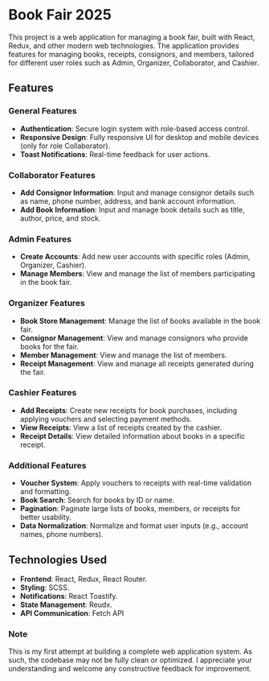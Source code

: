 # Book Fair 2025

This project is a web application for managing a book fair, built with React, Redux, and other modern web technologies. The application provides features for managing books, receipts, consignors, and members, tailored for different user roles such as Admin, Organizer, Collaborator, and Cashier.

## Features

### General Features
- **Authentication**: Secure login system with role-based access control.
- **Responsive Design**: Fully responsive UI for desktop and mobile devices (only for role Collaborator).
- **Toast Notifications**: Real-time feedback for user actions.

### Collaborator Features
- **Add Consignor Information**: Input and manage consignor details such as name, phone number, address, and bank account information.
- **Add Book Information**: Input and manage book details such as title, author, price, and stock.

### Admin Features
- **Create Accounts**: Add new user accounts with specific roles (Admin, Organizer, Cashier).
- **Manage Members**: View and manage the list of members participating in the book fair.

### Organizer Features
- **Book Store Management**: Manage the list of books available in the book fair.
- **Consignor Management**: View and manage consignors who provide books for the fair.
- **Member Management**: View and manage the list of members.
- **Receipt Management**: View and manage all receipts generated during the fair.

### Cashier Features
- **Add Receipts**: Create new receipts for book purchases, including applying vouchers and selecting payment methods.
- **View Receipts**: View a list of receipts created by the cashier.
- **Receipt Details**: View detailed information about books in a specific receipt.

### Additional Features
- **Voucher System**: Apply vouchers to receipts with real-time validation and formatting.
- **Book Search**: Search for books by ID or name.
- **Pagination**: Paginate large lists of books, members, or receipts for better usability.
- **Data Normalization**: Normalize and format user inputs (e.g., account names, phone numbers).

## Technologies Used
- **Frontend**: React, Redux, React Router.
- **Styling**: SCSS.
- **Notifications**: React Toastify.
- **State Management**: Reudx.
- **API Communication**: Fetch API

### Note
This is my first attempt at building a complete web application system. As such, the codebase may not be fully clean or optimized. I appreciate your understanding and welcome any constructive feedback for improvement.




